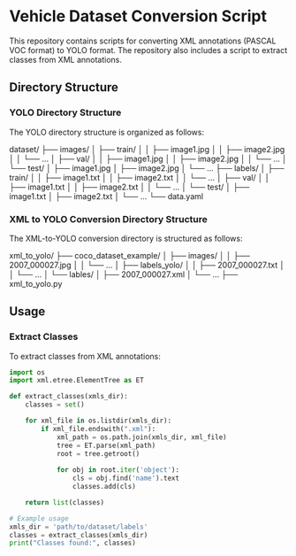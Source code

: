 # Vehicle Dataset Conversion Script

This repository contains scripts for converting XML annotations (PASCAL VOC format) to YOLO format. The repository also includes a script to extract classes from XML annotations.

## Directory Structure

### YOLO Directory Structure

The YOLO directory structure is organized as follows:

dataset/
├── images/
│ ├── train/
│ │ ├── image1.jpg
│ │ ├── image2.jpg
│ │ └── ...
│ ├── val/
│ │ ├── image1.jpg
│ │ ├── image2.jpg
│ │ └── ...
│ └── test/
│ ├── image1.jpg
│ ├── image2.jpg
│ └── ...
├── labels/
│ ├── train/
│ │ ├── image1.txt
│ │ ├── image2.txt
│ │ └── ...
│ ├── val/
│ │ ├── image1.txt
│ │ ├── image2.txt
│ │ └── ...
│ └── test/
│ ├── image1.txt
│ ├── image2.txt
│ └── ...
└── data.yaml



### XML to YOLO Conversion Directory Structure

The XML-to-YOLO conversion directory is structured as follows:

xml_to_yolo/
├── coco_dataset_example/
│ ├── images/
│ │ ├── 2007_000027.jpg
│ │ └── ...
│ ├── labels_yolo/
│ │ ├── 2007_000027.txt
│ │ └── ...
│ └── lables/
│ ├── 2007_000027.xml
│ └── ...
├── xml_to_yolo.py



## Usage

### Extract Classes

To extract classes from XML annotations:

```python
import os
import xml.etree.ElementTree as ET

def extract_classes(xmls_dir):
    classes = set()

    for xml_file in os.listdir(xmls_dir):
        if xml_file.endswith(".xml"):
            xml_path = os.path.join(xmls_dir, xml_file)
            tree = ET.parse(xml_path)
            root = tree.getroot()
            
            for obj in root.iter('object'):
                cls = obj.find('name').text
                classes.add(cls)

    return list(classes)

# Example usage
xmls_dir = 'path/to/dataset/labels'
classes = extract_classes(xmls_dir)
print("Classes found:", classes)
